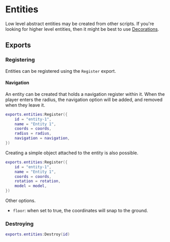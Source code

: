 # Entities
Low level abstract entities may be created from other scripts. If you're looking for higher level entities, then it might be best to use [Decorations]().

## Exports

### Registering

Entities can be registered using the `Register` export.

#### Navigation
An entity can be created that holds a navigation register within it. When the player enters the radius, the navigation option will be added, and removed when they leave it.
```Lua
exports.entities:Register({
	id = "entity-1",
	name = "Entity 1",
	coords = coords,
	radius = radius,
	navigation = navigation,
})
```

Creating a simple object attached to the entity is also possible.
```Lua
exports.entities:Register({
	id = "entity-1",
	name = "Entity 1",
	coords = coords,
	rotation = rotation,
	model = model,
})
```

Other options.
- `floor`: when set to true, the coordinates will snap to the ground.

### Destroying
```Lua
exports.entities:Destroy(id)
```